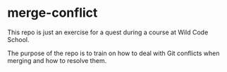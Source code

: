 # merge-conflict

This repo is just an exercise for a quest during a course at Wild Code School.

The purpose of the repo is to train on how to deal with Git conflicts when merging and how to resolve them.
